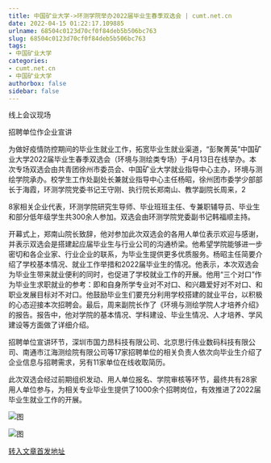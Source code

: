 ```yaml
---
title: 中国矿业大学->环测学院举办2022届毕业生春季双选会 | cumt.net.cn
date: 2022-04-15 01:22:17.109885
urlname: 68504c0123d70cf0f84deb5b506bc763
slug: 68504c0123d70cf0f84deb5b506bc763
tags: 
- 中国矿业大学
categories:
- cumt.net.cn
- 中国矿业大学
authorbox: false
sidebar: false
---
```

线上会议现场

招聘单位作企业宣讲

为做好疫情防控期间的毕业生就业工作，拓宽毕业生就业渠道，“彭聚菁英”中国矿业大学2022届毕业生春季双选会（环境与测绘类专场）于4月13日在线举办。本次专场双选会由共青团徐州市委员会、中国矿业大学就业指导中心主办，环境与测绘学院承办。校学生工作处副处长兼就业指导中心主任杨昭，徐州团市委学少部部长于海霞，环测学院党委书记王守刚、执行院长郑南山、教学副院长周来，2
<!--more-->
8家相关企业代表，环测学院研究生导师、毕业班班主任、专兼职辅导员、毕业生和部分低年级学生共300余人参加。双选会由环测学院党委副书记韩福顺主持。

开幕式上，郑南山院长致辞，他对参加此次双选会的各用人单位表示欢迎与感谢，并表示双选会是搭建起应届毕业生与行业公司的沟通桥梁。他希望学院能够进一步密切和各企业家、行业企业的联系，为毕业生提供更多优质服务。杨昭主任简要介绍了学校基本情况、就业工作举措和2022届毕业生的情况。他表示，本次双选会为毕业生带来就业便利的同时，也促进了学校就业工作的开展。他用“三个对口”作为毕业生求职就业的参考：即和自身所学专业对不对口、和兴趣爱好对不对口、和职业发展目标对不对口。他鼓励毕业生们要充分利用学校搭建的就业平台，以积极的心态迎接本次招聘会。最后，周来副院长作了《环境与测绘学院人才培养介绍》的报告。报告中，他对学院的基本情况、学科建设、毕业生情况、人才培养、学风建设等方面做了详细介绍。

招聘单位宣讲环节，深圳市国力昂科技有限公司、北京思行伟业数码科技有限公司、南通市江海测绘院有限公司等17家招聘单位的相关负责人依次向毕业生介绍了企业信息与招聘需求，另有11家单位在线收取简历。

此次双选会经过前期组织发动、用人单位报名、学院审核等环节，最终共有28家用人单位参与，为相关专业毕业生提供了1000余个招聘岗位，有效推进了2022届毕业生就业工作的开展。

![图](http://xwzx.cumt.edu.cn/_upload/article/images/a0/e1/a5e730c44b85a3b5642139d3ccec/27c70a4b-50ce-47bf-b34a-558af2698923.png)

![图](http://xwzx.cumt.edu.cn/_upload/article/images/a0/e1/a5e730c44b85a3b5642139d3ccec/46b853bd-4f4a-4079-91ee-d79116f3b726.png)

[转入文章首发地址](http://xwzx.cumt.edu.cn/78/c8/c523a620744/page.htm)